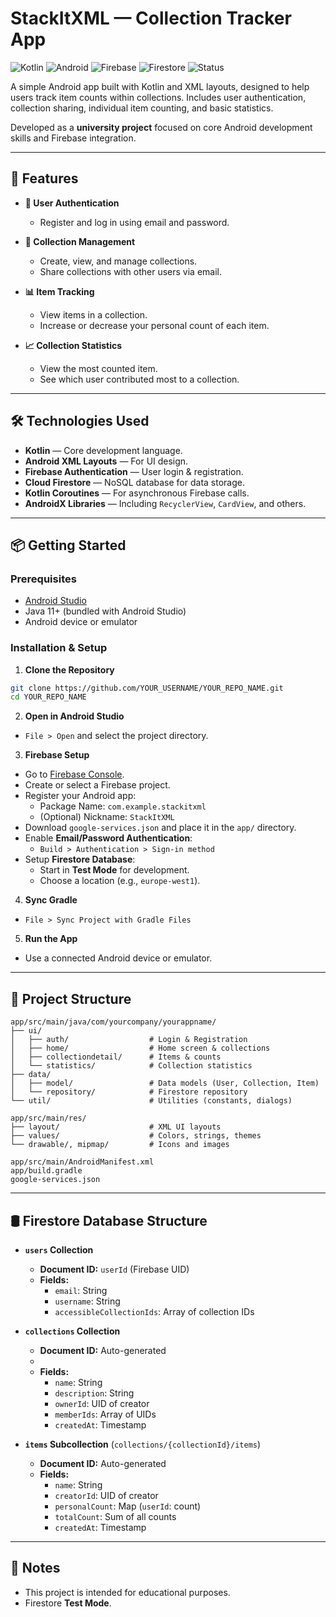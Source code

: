 # StackItXML — Collection Tracker App

![Kotlin](https://img.shields.io/badge/Kotlin-1.9-blueviolet?logo=kotlin&logoColor=white)
![Android](https://img.shields.io/badge/Android-XML_UI-green?logo=android)
![Firebase](https://img.shields.io/badge/Backend-Firebase-FFCA28?logo=firebase)
![Firestore](https://img.shields.io/badge/Database-Firestore-orange?logo=firebase)
![Status](https://img.shields.io/badge/Project-University_Assignment-blue)

A simple Android app built with Kotlin and XML layouts, designed to help users track item counts within collections. Includes user authentication, collection sharing, individual item counting, and basic statistics.

Developed as a **university project** focused on core Android development skills and Firebase integration.

---

## 🚀 Features

- **🔐 User Authentication**
  - Register and log in using email and password.

- **📂 Collection Management**
  - Create, view, and manage collections.
  - Share collections with other users via email.

- **📊 Item Tracking**
  - View items in a collection.
  - Increase or decrease your personal count of each item.

- **📈 Collection Statistics**
  - View the most counted item.
  - See which user contributed most to a collection.

---

## 🛠 Technologies Used

- **Kotlin** — Core development language.
- **Android XML Layouts** — For UI design.
- **Firebase Authentication** — User login & registration.
- **Cloud Firestore** — NoSQL database for data storage.
- **Kotlin Coroutines** — For asynchronous Firebase calls.
- **AndroidX Libraries** — Including `RecyclerView`, `CardView`, and others.

---

## 📦 Getting Started

### Prerequisites

- [Android Studio](https://developer.android.com/studio)
- Java 11+ (bundled with Android Studio)
- Android device or emulator

### Installation & Setup

1. **Clone the Repository**

```bash
git clone https://github.com/YOUR_USERNAME/YOUR_REPO_NAME.git
cd YOUR_REPO_NAME
```

2. **Open in Android Studio**

- `File > Open` and select the project directory.

3. **Firebase Setup**

- Go to [Firebase Console](https://console.firebase.google.com/).
- Create or select a Firebase project.
- Register your Android app:
  - Package Name: `com.example.stackitxml`
  - (Optional) Nickname: `StackItXML`
- Download `google-services.json` and place it in the `app/` directory.
- Enable **Email/Password Authentication**:
  - `Build > Authentication > Sign-in method`
- Setup **Firestore Database**:
  - Start in **Test Mode** for development.
  - Choose a location (e.g., `europe-west1`).

4. **Sync Gradle**

- `File > Sync Project with Gradle Files`

5. **Run the App**

- Use a connected Android device or emulator.

---

## 📁 Project Structure

```plaintext
app/src/main/java/com/yourcompany/yourappname/
├── ui/
│   ├── auth/                  # Login & Registration
│   ├── home/                  # Home screen & collections
│   ├── collectiondetail/      # Items & counts
│   └── statistics/            # Collection statistics
├── data/
│   ├── model/                 # Data models (User, Collection, Item)
│   └── repository/            # Firestore repository
└── util/                      # Utilities (constants, dialogs)

app/src/main/res/
├── layout/                    # XML UI layouts
├── values/                    # Colors, strings, themes
└── drawable/, mipmap/         # Icons and images

app/src/main/AndroidManifest.xml
app/build.gradle
google-services.json
```

---

## 🛢 Firestore Database Structure

- **`users` Collection**
  - **Document ID:** `userId` (Firebase UID)
  - **Fields:**
    - `email`: String
    - `username`: String
    - `accessibleCollectionIds`: Array of collection IDs

- **`collections` Collection**
  - **Document ID:** Auto-generated
  - 
  - **Fields:**
    - `name`: String
    - `description`: String
    - `ownerId`: UID of creator
    - `memberIds`: Array of UIDs
    - `createdAt`: Timestamp

- **`items` Subcollection** (`collections/{collectionId}/items`)
  - **Document ID:** Auto-generated
  - **Fields:**
    - `name`: String
    - `creatorId`: UID of creator
    - `personalCount`: Map (`userId`: count)
    - `totalCount`: Sum of all counts
    - `createdAt`: Timestamp

---

## 📖 Notes

- This project is intended for educational purposes.
- Firestore **Test Mode**.
